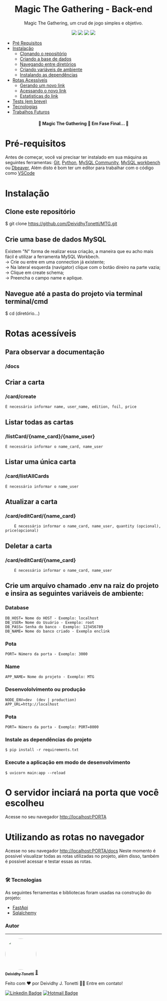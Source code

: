 <h1 align="center"> Magic The Gathering - Back-end</h1>
<p align="center">Magic The Gathering, um crud de jogo simples e objetivo.</p>
<div align="center">
  <img src="https://img.shields.io/static/v1?label=Licence&message=MIT&color=2874F0"/>
  <img src="https://img.shields.io/static/v1?label=Python&message=3.10.4&color=ffd343"/>
  <img src="https://img.shields.io/static/v1?label=FastAPI&message=0.77.0&color=009485"/>
  <img src="https://img.shields.io/static/v1?label=Sqlalchemy&message=1.4.36.0&color=212529"/>
</div>

<!--ts-->
   * [Pré Requisitos](#pre-requisitos)
   * [Instalação](#instalacao)
      * [Clonando o repositório](#clone-repositorio)
      * [Criando a base de dados](#criar-base-dados)
      * [Navegando entre diretórios](#navegacao)
      * [Criando variáveis de ambiente](#dotenv)
      * [Instalando as dependências](#dependencias)
   * [Rotas Acessíveis](#rotas)
      * [Gerando um novo link](#genereteLink)
      * [Acessando o novo link](#accessLink)
      * [Estatisticas do link](#statistics)
   * [Tests (em breve)](#testes)
   * [Tecnologias](#tecnologias)
   * [Trabalhos Futuros](#trabalhos-futuros)
<!--te-->

<h4 align="center"> 
	🚧  Magic The Gathering  🚀 Em Fase Final...  🚧
</h4>

# Pré-requisitos
Antes de começar, você vai precisar ter instalado em sua máquina as seguintes ferramentas:
[Git](https://git-scm.com),
[Python](https://www.python.org),
[MySQL Community](https://dev.mysql.com/downloads/),
[MySQL workbench](https://dev.mysql.com/downloads/workbench/) ou [Dbeaver](https://dbeaver.io/download/),
Além disto é bom ter um editor para trabalhar com o código como [VSCode](https://code.visualstudio.com/)

# Instalação
## Clone este repositório
$ git clone <https://github.com/DeividhyTonetti/MTG.git>

## Crie uma base de dados MySQL
Existem "N" forma de realizar essa criação, a maneira que eu acho mais fácil é utilizar a ferramenta MySQL Workbech. <br>
-> Crie ou entre em uma connection já existente; <br>
-> Na lateral esquerda (navigator) clique com o botão direiro na parte vazia; <br>
-> Clique em create schema; <br>
-> Preencha o campo name e aplique. <br>

## Navegue até a pasta do projeto via terminal terminal/cmd
$ cd (diretório...)

# Rotas acessíveis
  ## Para observar a documentação
   ### /docs 

  ## Criar a carta
   ### /card/create
   	É necessário informar name, user_name, edition, foil, price
  ## Listar todas as cartas
   ### /listCard/{name_card}/{name_user}
   	É necessário informar o name_card, name_user
	
  ## Listar uma única carta
   ### /card/listAllCards
   	É necessário informar o name_user
	
  ## Atualizar a carta
   ### /card/editCard/{name_card}
     	É necessário informar o name_card, name_user, quantity (opcional), price(opcional)

  ## Deletar a carta
   ### /card/editCard/{name_card}
     	É necessário informar o name_card, name_user
  
## Crie um arquivo chamado .env na raiz do projeto e insira as seguintes variáveis de ambiente:
### Database
    DB_HOST= Nome do HOST - Exemplo: localhost
    DB_USER= Nome do Usuário - Exemplo: root  
    DB_PASS= Senha do banco - Exemplo: 123456789
    DB_NAME= Nome do banco criado - Exemplo enclink
  
### Pota
    PORT= Número da porta - Exemplo: 3000
  
### Name
    APP_NAME= Nome do projeto - Exemplo: MTG
  
### Desenvololvimento ou produção
    NODE_ENV=dev  (dev | production)
    APP_URL=http://localhost 
### Pota
    PORT= Número da porta - Exemplo: PORT=8000
  
### Instale as dependências do projeto
	$ pip install -r requirements.txt

### Execute a aplicação em modo de desenvolvimento
	$ uvicorn main:app --reload

# O servidor inciará na porta que você escolheu
Acesse no seu navegador <http://localhost:PORTA>

# Utilizando as rotas no navegador
Acesse no seu navegador <http://localhost:PORTA/docs>
Neste momento é possivel visualizar todas as rotas utilizadas no projeto, além disso, também é possivel acessar e testar essas as rotas.

# 
### 🛠 Tecnologias

As seguintes ferramentas e bibliotecas foram usadas na construção do projeto:

- [FastApi](https://fastapi.tiangolo.com)
- [Sqlalchemy](https://docs.sqlalchemy.org/en/14/)

### Autor
---

<a href="https://www.linkedin.com/in/deividhytonetti6/">
 <img style="border-radius: 50%;" src=https://avatars.githubusercontent.com/u/34030150?s=96&v=4" width="100px;" alt=""/>
 <br />
 <sub><b>Deividhy Tonetti</b></sub></a> <a href="https://github.com/DeividhyTonetti" title="Rocketseat">🚀</a>


Feito com ❤️ por Deividhy J. Tonetti 👋🏽 Entre em contato!

[![Linkedin Badge](https://img.shields.io/badge/-Deividhy-blue?style=flat-square&logo=Linkedin&logoColor=white&link=https://www.linkedin.com/in/deividhytonetti6/)](https://www.linkedin.com/in/deividhytonetti6/) 
[![Hotmail Badge](https://img.shields.io/badge/-deividhytonetti@gmail.com-c14438?style=flat-square&logo=Gmail&logoColor=white&link=mailto:deividhytonetti@gmail.com)](mailto:deividhytonetti@gmail.com)
